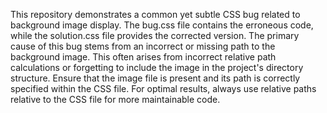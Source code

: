 This repository demonstrates a common yet subtle CSS bug related to background image display. The bug.css file contains the erroneous code, while the solution.css file provides the corrected version. The primary cause of this bug stems from an incorrect or missing path to the background image. This often arises from incorrect relative path calculations or forgetting to include the image in the project's directory structure. Ensure that the image file is present and its path is correctly specified within the CSS file. For optimal results, always use relative paths relative to the CSS file for more maintainable code.